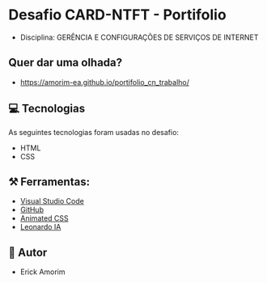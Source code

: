 # Desafio CARD-NTFT - Portifolio
- Disciplina: GERÊNCIA E CONFIGURAÇÕES DE SERVIÇOS DE INTERNET

## Quer dar uma olhada?
- https://amorim-ea.github.io/portifolio_cn_trabalho/

## 💻 Tecnologias
As seguintes tecnologias foram usadas no desafio:
- HTML
- CSS

## ⚒️  Ferramentas:
- [Visual Studio Code](https://code.visualstudio.com/)
- [GitHub](https://github.com/)
- [Animated CSS](https://animate.style/)
- [Leonardo IA](https://app.leonardo.ai/)

##  👦 Autor
- Erick Amorim
